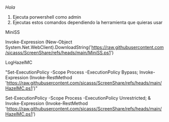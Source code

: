 *Hola*
1. Ejecuta porwershell como admin
2. Ejecutas estos comandos dependiendo la herramienta que quieras usar

MiniSS

Invoke-Expression (New-Object System.Net.WebClient).DownloadString('https://raw.githubusercontent.com/sicasss/ScreenShare/refs/heads/main/MiniSS.ps1')

LogHazelMC

"Set-ExecutionPolicy -Scope Process -ExecutionPolicy Bypass; Invoke-Expression (Invoke-RestMethod 'https://raw.githubusercontent.com/sicasss/ScreenShare/refs/heads/main/HazelMC.ps1')"

Set-ExecutionPolicy -Scope Process -ExecutionPolicy Unrestricted; & Invoke-Expression (Invoke-RestMethod 'https://raw.githubusercontent.com/sicasss/ScreenShare/refs/heads/main/HazelMC.ps1')


